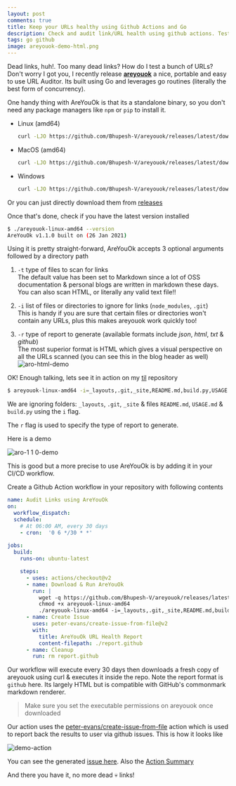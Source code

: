 ```yaml
---
layout: post
comments: true
title: Keep your URLs healthy using Github Actions and Go
description: Check and audit link/URL health using github actions. Test dead links in a fast and efficient manner
tags: go github 
image: areyouok-demo-html.png
---
```


Dead links, huh!. Too many dead links? How do I test a bunch of URLs?
Don't worry I got you, I recently release [**areyouok**](https://github.com/Bhupesh-V/areyouok) a nice, portable and easy to use URL Auditor.
Its built using Go and leverages go routines (literally the best form of concurrency).

One handy thing with AreYouOk is that its a standalone binary, so you don't need any package managers like `npm` or `pip` to install it.


- Linux (amd64)
  ```bash
  curl -LJO https://github.com/Bhupesh-V/areyouok/releases/latest/download/areyouok-linux-amd64
  ```

- MacOS (amd64)
  ```bash
  curl -LJO https://github.com/Bhupesh-V/areyouok/releases/latest/download/areyouok-darwin-amd64
  ```

- Windows
  ```bash
  curl -LJO https://github.com/Bhupesh-V/areyouok/releases/latest/download/areyouok-windows-amd64.exe
  ```

Or you can just directly download them from [releases](https://github.com/Bhupesh-V/areyouok/releases)

Once that's done, check if you have the latest version installed

```bash
$ ./areyouok-linux-amd64 --version
AreYouOk v1.1.0 built on (26 Jan 2021)

```

Using it is pretty straight-forward, AreYouOk accepts 3 optional arguments followed by a directory path

1. `-t` type of files to scan for links<br>
   The default value has been set to Markdown since a lot of OSS documentation & personal blogs are written in markdown these days. You can also scan HTML, or literally any valid text file!!

2. `-i` list of files or directories to ignore for links (`node_modules`, `.git`)<br>
  This is handy if you are sure that certain files or directories won't contain any URLs, plus this makes areyouok work quickly too!

3. `-r` type of report to generate (available formats include _json_, _html_, _txt_ & _github_)<br>
  The most superior format is HTML which gives a visual perspective on all the URLs scanned (you can see this in the blog header as well)<br>
  ![aro-html-demo](https://user-images.githubusercontent.com/34342551/105046278-e80db380-5a8e-11eb-8371-124fae8b3d7f.png)


OK! Enough talking, lets see it in action on my [til](https://github.com/bhupesh-v/til) repository

```bash
$ areyouok-linux-amd64 -i=_layouts,.git,_site,README.md,build.py,USAGE.md -r=txt ~/Documents/til/

```

We are ignoring folders: `_layouts`, `.git`, `_site` & files `README.md`, `USAGE.md` & `build.py` using the `i` flag.

The `r` flag is used to specify the type of report to generate.

Here is a demo

![aro-1 1 0-demo](https://user-images.githubusercontent.com/34342551/106291191-57468d00-6271-11eb-9480-b53fe433f581.gif)


This is good but a more precise to use AreYouOk is by adding it in your CI/CD workflow.

Create a Github Action workflow in your repository with following contents

```yml
name: Audit Links using AreYouOk
on:
  workflow_dispatch:
  schedule:
    # At 06:00 AM, every 30 days
    - cron:  '0 6 */30 * *'
      
jobs:
  build:
    runs-on: ubuntu-latest

    steps:
      - uses: actions/checkout@v2
      - name: Download & Run AreYouOk
        run: |
          wget -q https://github.com/Bhupesh-V/areyouok/releases/latest/download/areyouok-linux-amd64
          chmod +x areyouok-linux-amd64
          ./areyouok-linux-amd64 -i=_layouts,.git,_site,README.md,build.py,USAGE.md -r=github
      - name: Create Issue
        uses: peter-evans/create-issue-from-file@v2
        with:
          title: AreYouOk URL Health Report
          content-filepath: ./report.github
      - name: Cleanup
        run: rm report.github
```

Our workflow will execute every 30 days then downloads a fresh copy of areyouok using curl & executes it inside the repo. Note the report format is `github` here. Its largely HTML but is compatible with GitHub's commonmark markdown renderer.

> Make sure you set the executable permissions on areyouok once downloaded

Our action uses the [peter-evans/create-issue-from-file](https://github.com/peter-evans/create-issue-from-file) action which is used to report back the results to user via github issues.
This is how it looks like

![demo-action](https://user-images.githubusercontent.com/34342551/105579706-169cce80-5dae-11eb-8dd6-b51bf23e63ee.png)

You can see the generated [issue here](https://github.com/Bhupesh-V/til/issues/4). Also the [Action Summary](https://github.com/Bhupesh-V/til/runs/1792142963?check_suite_focus=true)

And there you have it, no more dead 💀️ links!


